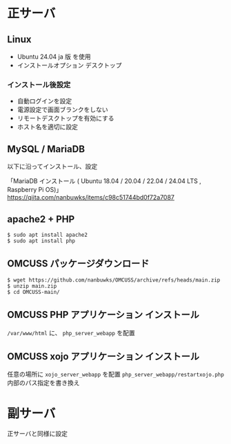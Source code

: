  # 正サーバ

## Linux

- Ubuntu 24.04 ja 版 を使用
- インストールオプション デスクトップ

### インストール後設定

- 自動ログインを設定
- 電源設定で画面ブランクをしない
- リモートデスクトップを有効にする
- ホスト名を適切に設定
  
## MySQL / MariaDB

以下に沿ってインストール、設定

「MariaDB インストール ( Ubuntu 18.04 / 20.04 / 22.04 / 24.04 LTS , Raspberry Pi OS)」
https://qiita.com/nanbuwks/items/c98c51744bd0f72a7087

## apache2 + PHP

```
$ sudo apt install apache2
$ sudo apt install php
```

## OMCUSS パッケージダウンロード


```
$ wget https://github.com/nanbuwks/OMCUSS/archive/refs/heads/main.zip
$ unzip main.zip
$ cd OMCUSS-main/
```
## OMCUSS PHP アプリケーション インストール

`/var/www/html` に、 `php_server_webapp` を配置


## OMCUSS xojo アプリケーション インストール

任意の場所に `xojo_server_webapp` を配置
`php_server_webapp/restartxojo.php`  内部のパス指定を書き換え

# 副サーバ

正サーバと同様に設定
